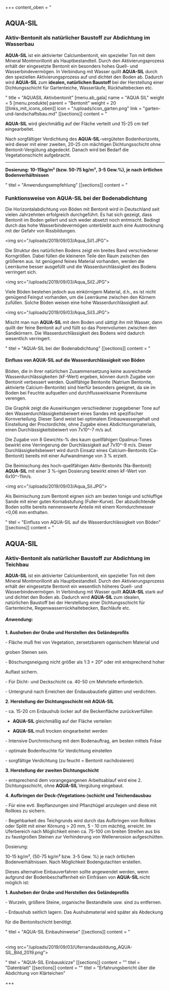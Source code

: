 +++
content_oben = "<h2>AQUA-SIL</h2><h3>Aktiv-Bentonit als natürlicher Baustoff zur Abdichtung im Wasserbau</h3><p><strong>AQUA-SIL</strong> ist ein aktivierter Calciumbentonit, ein spezieller Ton mit dem Mineral Montmorillonit als Hauptbestandteil. Durch den Aktivierungsprozess erhält der eingesetzte Bentonit ein besonders hohes Quell- und Wasserbindevermögen. In Verbindung mit Wasser quillt <strong>AQUA-SIL</strong> durch den speziellen Aktivierungsprozess auf und dichtet den Boden ab. Dadurch wird <strong>AQUA-SIL</strong> zum <strong>idealen, natürlichen Baustoff</strong> bei der Herstellung einer Dichtungsschicht für Gartenteiche, Wasserläufe, Rückhaltebecken etc.</p>"
title = "AQUASIL Aktivbentonit"
[menu.ab_gala]
name = "AQUA SIL"
weight = 5
[menu.produkte]
parent = "Bentonit"
weight = 20
[[links_mit_icons_oben]]
icon = "/uploads/icon_garten.png"
link = "garten-und-landschaftsbau.md"
[[sections]]
content = "<p><strong>AQUA-SIL</strong> wird gleichmäßig auf der Fläche verteilt und 15-25 cm tief eingearbeitet.</p><p>Nach sorgfältiger Verdichtung des <strong>AQUA-SIL</strong>-vergüteten Bodenhorizonts, wird dieser mit einer zweiten, 20-25 cm mächtigen Dichtungsschicht ohne Bentonit-Vergütung abgedeckt. Danach wird bei Bedarf die Vegetationschicht aufgebracht.</p><hr><p><strong>Dosierung: 10-15kg/m² (bzw. 50-75 kg/m³, 3-5 Gew.%), je nach örtlichen Bodenverhältnissen</strong></p>"
titel = "Anwendungsempfehlung"
[[sections]]
content = "<h3>Funktionsweise von AQUA-SIL bei der Bodenabdichtung</h3><p>Die Horizontalabdichtung von Böden mit Bentonit wird in Deutschland seit vielen Jahrzehnten erfolgreich durchgeführt. Es hat sich gezeigt, dass Bentonit im Boden geliert und sich weder absetzt noch entmischt. Bedingt durch das hohe Wasserbindevermögen unterbleibt auch eine Austrocknung mit der Gefahr von Rissbildungen.</p><p><img src=\"/uploads/2019/09/03/Aqua_Sil1.JPG\"></p><p>Die Struktur des natürlichen Bodens zeigt ein breites Band verschiedener Korngrößen. Dabei füllen die kleineren Teile den Raum zwischen den größeren aus. Ist genügend feines Material vorhanden, werden die Leerräume besser ausgefüllt und die Wasserdurchlässigkeit des Bodens verringert sich.</p><p><img src=\"/uploads/2019/09/03/Aqua_Sil2.JPG\"></p><p>Viele Böden bestehen jedoch aus einkörnigem Material, d.h., es ist nicht genügend Feingut vorhanden, um die Leerräume zwischen den Körnern zufüllen. Solche Böden weisen eine hohe Wasserdurchlässigkeit auf.</p><p><img src=\"/uploads/2019/09/03/Aqua_Sil3.JPG\"></p><p>Mischt man nun <strong>AQUA-SIL</strong> mit dem Boden und sättigt ihn mit Wasser, dann quillt der feine Bentonit auf und füllt so das Porenvolumen zwischen den Sandkörnern. Die Wasserdurchlässigkeit des Bodens wird dadurch wesentlich verringert.</p>"
titel = "AQUA-SIL bei der Bodenabdichtung"
[[sections]]
content = "<h4>Einfluss von AQUA-SIL auf die Wasserdurchlässigkeit von Böden</h4><p>Böden, die in ihrer natürlichen Zusammensetzung keine ausreichende Wasserdurchlässigkeiten (kF-Wert) ergeben, können durch Zugabe von Bentonit verbessert werden. Quellfähige Bentonite (Natrium Bentonite, aktivierte Calcium-Bentonite) sind hierfür besonders geeignet, da sie im Boden bei Feuchte aufquellen und durchflusswirksame Porenräume verengen.</p><p>Die Graphik zeigt die Auswirkungen verschiedener zugegebener Tone auf den Wasserdurchlässigkeitsbeiwert eines Sandes mit spezifischer Kornverteilung. Dieser Sand weist bei optimalem Einbauwassergehalt und Einstellung der Proctordichte, ohne Zugabe eines Abdichtungsmaterials, einen Durchlässigkeitsbeiwert von 7x10^-7 m/s auf.</p><p>Die Zugabe von 8 Gewichts-% des kaum quellfähigen Opalinus-Tones bewirkt eine Verringerung der Durchlässigkeit auf 7x10^-9 m/s. Dieser Durchlässigkeitsbeiwert wird durch Einsatz eines Calcium-Bentonits (Ca-Bentonit) bereits mit einer Aufwandmenge von 3 % erzielt.</p><p>Die Beimischung des hoch-quellfähigen Aktiv-Bentonits (Na-Bentonit) <strong>AQUA-SIL</strong> mit einer 3 %-igen Dosierung bewirkt einen kF-Wert von 6x10^-11m/s.</p><p><img src=\"/uploads/2019/09/03/Aqua_Sil.JPG\"></p><p>Als Beimischung zum Bentonit eignen sich am besten tonige und schluffige Sande mit einer guten Kornabstufung (Fuller-Kurve). Der abzudichtende Boden sollte bereits nennenswerte Anteile mit einem Korndurchmesser &lt;0,06 mm enthalten.</p>"
titel = "Einfluss von AQUA-SIL auf die Wasserdurchlässigkeit von Böden"
[[sections]]
content = "<h2>AQUA-SIL</h2><h3>Aktiv-Bentonit als natürlicher Baustoff zur Abdichtung im Teichbau</h3><p><strong>AQUA-SIL</strong> ist ein aktivierter Calciumbentonit, ein spezieller Ton mit dem Mineral Montmorillonit als Hauptbestandteil. Durch den Aktivierungsprozess erhält der eingesetzte Bentonit ein wesentlich höheres Quell- und Wasserbindevermögen. In Verbindung mit Wasser quillt <strong>AQUA-SIL </strong>stark auf und dichtet den Boden ab. Dadurch wird <strong>AQUA-SIL </strong>zum idealen, natürlichen Baustoff bei der Herstellung einer Dichtungsschicht für Gartenteiche, Regenwasserrückhaltebecken, Bachläufe etc.</p><h5>Anwendung:</h5><p><strong>1. Ausheben der Grube und Herstellen des Geländeprofils</strong></p><p>- Fläche muß frei von Vegetation, zersetzbarem oganischem Material und</p><p>groben Steinen sein.</p><p>- Böschungsneigung nicht größer als 1:3 = 20° oder mit entsprechend hoher</p><p>Auflast sichern.</p><p>- Für Dicht- und Deckschicht ca. 40-50 cm Mehrtiefe erforderlich.</p><p>- Untergrund nach Erreichen der Endausbautiefe glätten und verdichten.</p><p><strong>2. Herstellung der Dichtungsschicht mit AQUA-SIL</strong></p><p>- ca. 15-20 cm Erdaushub locker auf die Beckenfläche zurückverfüllen</p><ul><li><p><strong>AQUA-SIL </strong>gleichmäßig auf der Fläche verteilen</p></li><li><p><strong>AQUA-SIL </strong>muß trocken eingearbeitet werden</p></li></ul><p>- Intensive Durchmischung mit dem Bodenauftrag, am besten mittels Fräse</p><p>- optimale Bodenfeuchte für Verdichtung einstellen</p><p>- sorgfältige Verdichtung (zu feucht = Bentonit nachdosieren)</p><p><strong>3. Herstellung der zweiten Dichtungschicht</strong></p><p>- entsprechend dem vorangegangenen Arbeitsablauf wird eine 2. Dichtungsschicht, ohne <strong>AQUA-SIL </strong>Vergütung eingebaut.</p><p><strong>4. Aufbringen der Deck-(Vegetations-)schicht und Teichendausbau</strong></p><p>- Für eine evtl. Bepflanzungen sind Pflanzhügel anzulegen und diese mit Rollkies zu sichern.</p><p>- Begehbarkeit des Teichgrunds wird durch das Aufbringen von Rollkies oder Splitt mit einer Körnung &gt; 20 mm, 5 - 10 cm mächtig, erreicht. Im Uferbereich nach Möglichkeit einen ca. 75-100 cm breiten Streifen aus bis zu faustgroßen Steinen zur Verhinderung von Wellenerosion aufgeschütten.</p><p>Dosierung:</p><p>10-15 kg/m²,  (50-75 kg/m³ bzw. 3-5 Gew. %) je nach örtlichen Bodenverhältnissen. Nach Möglichkeit Bodengutachten erstellen.</p><p>Dieses alternative Einbauverfahren sollte angewendet werden, wenn aufgrund der Bodenbeschaffenheit ein Einfräsen von <strong>AQUA-SIL </strong>nicht möglich ist:</p><p><strong>1. Ausheben der Grube und Herstellen des Geländeprofils</strong></p><p>- Wurzeln, größere Steine, organische Bestandteile usw. sind zu entfernen.</p><p>- Erdaushub seitlich lagern. Das Aushubmaterial wird später als Abdeckung</p><p>für die Bentonitschicht benötigt.</p>"
titel = "AQUA-SIL Einbauhinweise"
[[sections]]
content = "<p><br><img src=\"/uploads/2019/09/03/Uferrandausbildung_AQUA-SIL_Bild_2019.png\"></p>"
titel = "AQUA-SIL Einbauskizze"
[[sections]]
content = ""
titel = "Datenblatt"
[[sections]]
content = ""
titel = "Erfahrungsbericht über die Abdichtung von Klärteichen"

+++
